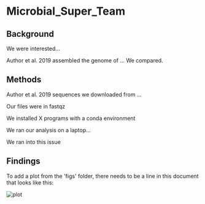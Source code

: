 # Microbial_Super_Team


## Background

We were interested...

Author et al. 2019 assembled the genome of ... We compared.

## Methods

Author et al. 2019 sequences we downloaded from ...

Our files were in fastqz

We installed X programs with a conda environment

We ran our analysis on a laptop...

We ran into this issue

## Findings

To add a plot from the 'figs' folder, there needs to be a line in this document that looks like this:

![plot](figs/plotfile.png)
